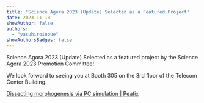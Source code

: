 ```yaml
---
title: "Science Agora 2023 (Update) Selected as a Featured Project"
date: 2023-11-18
showAuthor: false
authors:
  - "yasuhiroinoue"
showAuthorsBadges: false
---
```


Science Agora 2023 (Update)
Selected as a featured project by the Science Agora 2023 Promotion Committee!

We look forward to seeing you at Booth 305 on the 3rd floor of the Telecom Center Building.

[Dissecting morphogenesis via PC simulation | Peatix](https://peatix.com/event/3739365)
